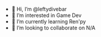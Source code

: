 - 👋 Hi, I’m @leftydivebar
- 👀 I’m interested in Game Dev
- 🌱 I’m currently learning Ren'py
- 💞️ I’m looking to collaborate on N/A

<!---
leftydivebar/leftydivebar is a ✨ special ✨ repository because its `README.md` (this file) appears on your GitHub profile.
You can click the Preview link to take a look at your changes.
--->

